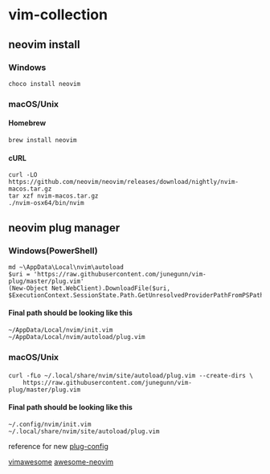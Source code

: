 # vim-collection

## neovim install

### Windows
```
choco install neovim
```

### macOS/Unix
#### Homebrew
```
brew install neovim
```

#### cURL
```
curl -LO https://github.com/neovim/neovim/releases/download/nightly/nvim-macos.tar.gz
tar xzf nvim-macos.tar.gz
./nvim-osx64/bin/nvim
```


## neovim plug manager
### Windows(PowerShell)
```
md ~\AppData\Local\nvim\autoload
$uri = 'https://raw.githubusercontent.com/junegunn/vim-plug/master/plug.vim'
(New-Object Net.WebClient).DownloadFile($uri, $ExecutionContext.SessionState.Path.GetUnresolvedProviderPathFromPSPath("~\AppData\Local\nvim\autoload\plug.vim"))
```
#### Final path should be looking like this
```
~/AppData/Local/nvim/init.vim
~/AppData/Local/nvim/autoload/plug.vim
```

### macOS/Unix
#### 
```
curl -fLo ~/.local/share/nvim/site/autoload/plug.vim --create-dirs \
    https://raw.githubusercontent.com/junegunn/vim-plug/master/plug.vim
```

#### Final path should be looking like this
````
~/.config/nvim/init.vim
~/.local/share/nvim/site/autoload/plug.vim
````

reference for new [plug-config](https://github.com/junegunn/vim-plug/blob/0c5f0b0528a8d7b9ced56b8f177e98f0ba4d7153/README.md#neovim)


[vimawesome](https://vimawesome.com/)
[awesome-neovim](https://github.com/rockerBOO/awesome-neovim)


